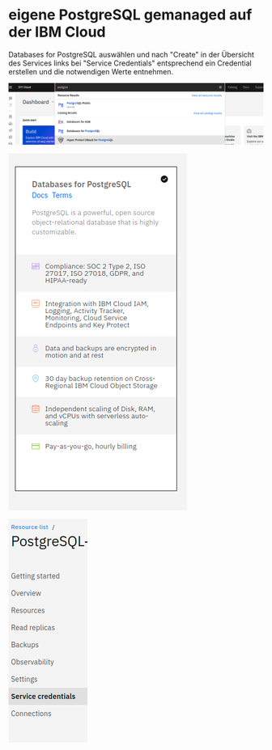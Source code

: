 # eigene PostgreSQL gemanaged auf der IBM Cloud

Databases for PostgreSQL auswählen und nach "Create" in der Übersicht des Services links bei "Service Credentials" entsprechend ein Credential erstellen und die notwendigen Werte entnehmen.

![](../../../../../.gitbook/assets/image%20%2866%29.png)

![](../../../../../.gitbook/assets/image%20%2855%29.png)

![](../../../../../.gitbook/assets/image%20%2862%29.png)

